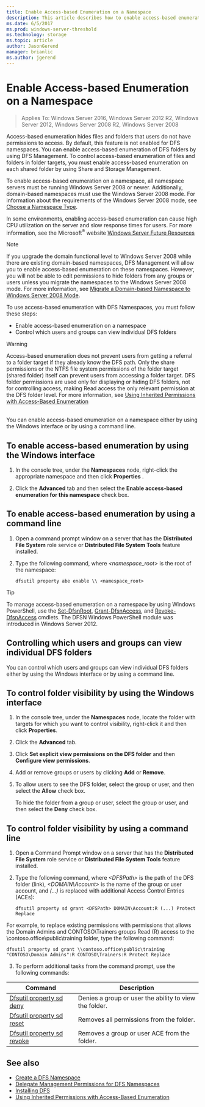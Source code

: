 ```yaml
---
title: Enable Access-based Enumeration on a Namespace
description: This article describes how to enable access-based enumeration on a namespace.
ms.date: 6/5/2017
ms.prod: windows-server-threshold
ms.technology: storage
ms.topic: article
author: JasonGerend
manager: brianlic
ms.author: jgerend
---
```


# Enable Access-based Enumeration on a Namespace

> Applies To: Windows Server 2016, Windows Server 2012 R2, Windows Server 2012, Windows Server 2008 R2, Windows Server 2008

Access-based enumeration hides files and folders that users do not have permissions to access. By default, this feature is not enabled for DFS namespaces. You can enable access-based enumeration of DFS folders by using DFS Management. To control access-based enumeration of files and folders in folder targets, you must enable access-based enumeration on each shared folder by using Share and Storage Management.

To enable access-based enumeration on a namespace, all namespace servers must be running Windows Server 2008 or newer. Additionally, domain-based namespaces must use the Windows Server 2008 mode. For information about the requirements of the Windows Server 2008 mode, see [Choose a Namespace Type](choose-a-namespace-type.md).

In some environments, enabling access-based enumeration can cause high CPU utilization on the server and slow response times for users. For more information, see the Microsoft<sup>®</sup> website [Windows Server Future Resources](http://go.microsoft.com/fwlink/?LinkId=140356)

> [!NOTE]
> If you upgrade the domain functional level to Windows Server 2008 while there are existing domain-based namespaces, DFS Management will allow you to enable access-based enumeration on these namespaces. However, you will not be able to edit permissions to hide folders from any groups or users unless you migrate the namespaces to the Windows Server 2008 mode. For more information, see [Migrate a Domain-based Namespace to Windows Server 2008 Mode](migrate-a-domain-based-namespace-to-windows-server-2008-mode.md).


To use access-based enumeration with DFS Namespaces, you must follow these steps:

-   Enable access-based enumeration on a namespace
-   Control which users and groups can view individual DFS folders


> [!WARNING]
> Access-based enumeration does not prevent users from getting a referral to a folder target if they already know the DFS path. Only the share permissions or the NTFS file system permissions of the folder target (shared folder) itself can prevent users from accessing a folder target. DFS folder permissions are used only for displaying or hiding DFS folders, not for controlling access, making Read access the only relevant permission at the DFS folder level. For more information, see [Using Inherited Permissions with Access-Based Enumeration](https://technet.microsoft.com/library/dd834874(v=ws.11).aspx)

<br />
You can enable access-based enumeration on a namespace either by using the Windows interface or by using a command line.

## To enable access-based enumeration by using the Windows interface

1.  In the console tree, under the **Namespaces** node, right-click the appropriate namespace and then click **Properties** .

2.  Click the **Advanced** tab and then select the **Enable access-based enumeration for this namespace** check box.

## To enable access-based enumeration by using a command line

1.  Open a command prompt window on a server that has the **Distributed File System** role service or **Distributed File System Tools** feature installed.

2.  Type the following command, where *<namespace\_root>* is the root of the namespace:

    ```  
    dfsutil property abe enable \\ <namespace_root>
    ```

> [!TIP]
> To manage access-based enumeration on a namespace by using Windows PowerShell, use the [Set-DfsnRoot](https://technet.microsoft.com/library/jj884281.aspx), [Grant-DfsnAccess](https://technet.microsoft.com/library/jj884272.aspx), and [Revoke-DfsnAccess](https://technet.microsoft.com/library/jj884273.aspx) cmdlets. The DFSN Windows PowerShell module was introduced in Windows Server 2012.


## Controlling which users and groups can view individual DFS folders

You can control which users and groups can view individual DFS folders either by using the Windows interface or by using a command line.

## To control folder visibility by using the Windows interface

1.  In the console tree, under the **Namespaces** node, locate the folder with targets for which you want to control visibility, right-click it and then click **Properties**.

2.  Click the **Advanced** tab.

3.  Click **Set explicit view permissions on the DFS folder** and then **Configure view permissions**.

4.  Add or remove groups or users by clicking **Add** or **Remove**.

5.  To allow users to see the DFS folder, select the group or user, and then select the **Allow** check box.

    To hide the folder from a group or user, select the group or user, and then select the **Deny** check box.

## To control folder visibility by using a command line

1.  Open a Command Prompt window on a server that has the **Distributed File System** role service or **Distributed File System Tools** feature installed.

2.  Type the following command, where *&lt;DFSPath&gt;* is the path of the DFS folder (link), *<DOMAIN\\Account>* is the name of the group or user account, and *(...)* is replaced with additional Access Control Entries (ACEs):

    ```
    dfsutil property sd grant <DFSPath> DOMAIN\Account:R (...) Protect Replace
    ```

For example, to replace existing permissions with permissions that allows the Domain Admins and CONTOSO\\Trainers groups Read (R) access to the \\contoso.office\public\training folder, type the following command:


```
dfsutil property sd grant \\contoso.office\public\training "CONTOSO\Domain Admins":R CONTOSO\Trainers:R Protect Replace 
```

3. To perform additional tasks from the command prompt, use the following commands:


| Command | Description |
|---|---|
|[Dfsutil property sd deny](https://msdn.microsoft.com/library/dd759150(v=ws.11).aspx)|Denies a group or user the ability to view the folder.|
|[Dfsutil property sd reset](https://msdn.microsoft.com/library/dd759150(v=ws.11).aspx) |Removes all permissions from the folder.|
|[Dfsutil property sd revoke](https://msdn.microsoft.com/library/dd759150(v=ws.11).aspx)| Removes a group or user ACE from the folder. |

## See also

-   [Create a DFS Namespace](create-a-dfs-namespace.md)
-   [Delegate Management Permissions for DFS Namespaces](delegate-management-permissions-for-dfs-namespaces.md)
-   [Installing DFS](https://technet.microsoft.com/library/cc731089(v=ws.11).aspx)
-   [Using Inherited Permissions with Access-Based Enumeration](using-inherited-permissions-with-access-based-enumeration.md)